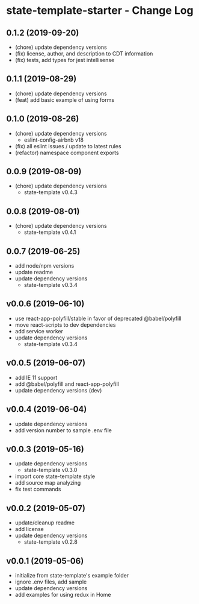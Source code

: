 # state-template-starter - Change Log

## 0.1.2 (2019-09-20)

- (chore) update dependency versions
- (fix) license, author, and description to CDT information
- (fix) tests, add types for jest intellisense

## 0.1.1 (2019-08-29)

- (chore) update dependency versions
- (feat) add basic example of using forms

## 0.1.0 (2019-08-26)

- (chore) update dependency versions
  - eslint-config-airbnb v18
- (fix) all eslint issues / update to latest rules
- (refactor) namespace component exports

## 0.0.9 (2019-08-09)

- (chore) update dependency versions
  - state-template v0.4.3

## 0.0.8 (2019-08-01)

- (chore) update dependency versions
  - state-template v0.4.1

## 0.0.7 (2019-06-25)

- add node/npm versions
- update readme
- update dependency versions
  - state-template v0.3.4
  
## v0.0.6 (2019-06-10)

- use react-app-polyfill/stable in favor of deprecated @babel/polyfill
- move react-scripts to dev dependencies
- add service worker
- update dependency versions
  - state-template v0.3.4

## v0.0.5 (2019-06-07)

- add IE 11 support
- add @babel/polyfill and react-app-polyfill
- update dependency versions (dev)

## v0.0.4 (2019-06-04)

- update dependency versions
- add version number to sample .env file
  
## v0.0.3 (2019-05-16)

- update dependency versions
  - state-template v0.3.0
- import core state-template style
- add source map analyzing
- fix test commands

## v0.0.2 (2019-05-07)

- update/cleanup readme
- add license
- update dependency versions
  - state-template v0.2.8

## v0.0.1 (2019-05-06)

- initialize from state-template's example folder
- ignore .env files, add sample
- update dependency versions
- add examples for using redux in Home
